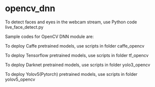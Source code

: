 # opencv_dnn

To detect faces and eyes in the webcam stream, use Python code live_face_detect.py

Sample codes for OpenCV DNN module are:

To deploy Caffe pretrained models, use scripts in folder caffe_opencv

To deploy Tensorflow pretrained models, use scripts in folder tf_opencv

To deploy Darknet pretrained models, use scripts in folder yolo3_opencv

To deploy Yolov5(Pytorch) pretrained models, use scripts in folder yolov5_opencv

